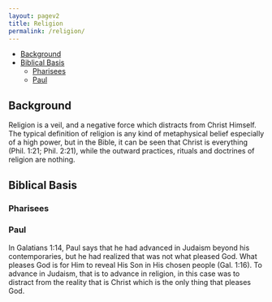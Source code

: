 ```yaml
---
layout: pagev2
title: Religion
permalink: /religion/
---
```

- [Background](#background)
- [Biblical Basis](#biblical-basis)
  - [Pharisees](#pharisees)
  - [Paul](#paul)

## Background

Religion is a veil, and a negative force which distracts from Christ Himself. The typical definition of religion is any kind of metaphysical belief especially of a high power, but in the Bible, it can be seen that Christ is everything (Phil. 1:21; Phil. 2:21), while the outward practices, rituals and doctrines of religion are nothing.

## Biblical Basis

### Pharisees

### Paul

In Galatians 1:14, Paul says that he had advanced in Judaism beyond his contemporaries, but he had realized that was not what pleased God. What pleases God is for Him to reveal His Son in His chosen people (Gal. 1:16). To advance in Judaism, that is to advance in religion, in this case was to distract from the reality that is Christ which is the only thing that pleases God.